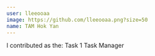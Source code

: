 ```yaml
---
user: lleeooaa
image: https://github.com/lleeooaa.png?size=50
name: TAM Hok Yan
---
```

I contributed as the: Task 1 Task Manager

<!-- 
Note: Please put down your own information, and register your real contribution. Check the md syntax and DO NOT set up a table...
-->
